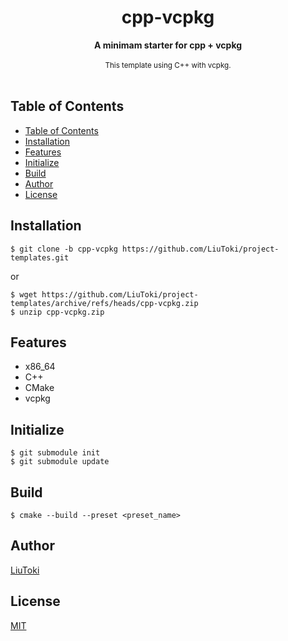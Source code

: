<h1 align="center">cpp-vcpkg</h1>

<div align="center">
    <strong>A minimam starter for cpp + vcpkg</strong>
</div>

<br/>

<div align="center">
    <sub>
        This template using C++ with vcpkg.
    </sub>
</div>

<br/>

## Table of Contents
- [Table of Contents](#table-of-contents)
- [Installation](#installation)
- [Features](#features)
- [Initialize](#initialize)
- [Build](#build)
- [Author](#author)
- [License](#license)

## Installation
    $ git clone -b cpp-vcpkg https://github.com/LiuToki/project-templates.git

or

    $ wget https://github.com/LiuToki/project-templates/archive/refs/heads/cpp-vcpkg.zip
    $ unzip cpp-vcpkg.zip

## Features
- x86_64
- C++
- CMake
- vcpkg

## Initialize
```
$ git submodule init
$ git submodule update
```

## Build
```
$ cmake --build --preset <preset_name>
```

## Author
[LiuToki](https://github.com/LiuToki)

## License
[MIT](./LICENCE)